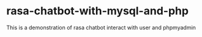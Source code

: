 # rasa-chatbot-with-mysql-and-php
This is a demonstration of rasa chatbot interact with user and phpmyadmin 
